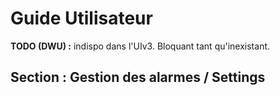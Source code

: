 # Guide Utilisateur

**TODO (DWU) :** indispo dans l'UIv3. Bloquant tant qu'inexistant.

## Section : Gestion des alarmes / Settings